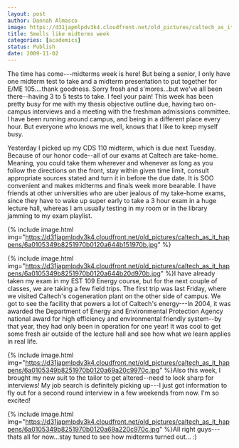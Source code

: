 ```yaml
---
layout: post
author: Dannah Almasco
image: https://d31japmlpdv3k4.cloudfront.net/old_pictures/caltech_as_it_happens/6a0105349b8251970b0120a69a1daa970c.jpg
title: Smells like midterms week
categories: [academics]
status: Publish
date: 2009-11-02
---
```



The time has come---midterms week is here!
But being a senior, I only have one midterm test to take and a midterm presentation to put together for E/ME 105....thank goodness. Sorry frosh and s'mores...but we've all been there--having 3 to 5 tests to take. I feel your pain!
This week has been pretty busy for me with my thesis objective outline due, having two on-campus interviews and a meeting with the freshman admissions committee. I have been running around campus, and being in a different place every hour. But everyone who knows me well, knows that I like to keep myself busy.

Yesterday I picked up my CDS 110 midterm, which is due next Tuesday. Because of our honor code--all of our exams at Caltech are take-home. Meaning, you could take them wherever and whenever as long as you follow the directions on the front, stay within given time limit, consult appropriate sources stated and turn it in before the due date. It is SOO convenient and makes midterms and finals week more bearable. I have friends at other universities who are uber jealous of my take-home exams, since they have to wake up super early to take a 3 hour exam in a huge lecture hall, whereas I am usually testing in my room or in the library jamming to my exam playlist.


{% include image.html img="https://d31japmlpdv3k4.cloudfront.net/old_pictures/caltech_as_it_happens/6a0105349b8251970b0120a644b151970b.jpg" %}

{% include image.html img="https://d31japmlpdv3k4.cloudfront.net/old_pictures/caltech_as_it_happens/6a0105349b8251970b0120a644b20d970b.jpg" %}I have already taken my exam in my EST 109 Energy course, but for the next couple of classes, we are taking a few field trips. The first trip was last Friday, where we visited Caltech's cogeneration plant on the other side of campus. We got to see the facility that powers a lot of Caltech's energy---In 2004, it was awarded the Department of Energy and Environmental Protection Agency national award for high efficiency and environmental friendly system--by that year, they had only been in operation for one year! It was cool to get some fresh air outside of the lecture hall and see how what we learn applies in real life.


{% include image.html img="https://d31japmlpdv3k4.cloudfront.net/old_pictures/caltech_as_it_happens/6a0105349b8251970b0120a69a20c9970c.jpg" %}Also this week, I brought my new suit to the tailor to get altered--need to look sharp for interviews! My job search is definitely picking up---I just got information to fly out for a second round interview in a few weekends from now. I'm so excited!


{% include image.html img="https://d31japmlpdv3k4.cloudfront.net/old_pictures/caltech_as_it_happens/6a0105349b8251970b0120a69a220c970c.jpg" %}All right guys---thats all for now...stay tuned to see how midterms turned out... :)

